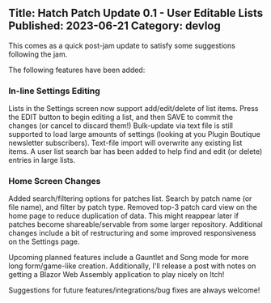 ﻿Title: Hatch Patch Update 0.1 - User Editable Lists
Published: 2023-06-21
Category: devlog
---
This comes as a quick post-jam update to satisfy some suggestions following the jam.

The following features have been added:

### In-line Settings Editing

Lists in the Settings screen now support add/edit/delete of list items.  Press the EDIT button to begin editing a list, and then SAVE to commit the changes (or cancel to discard them!)
Bulk-update via text file is still supported to load large amounts of settings (looking at you Plugin Boutique newsletter subscribers).  Text-file import will overwrite any existing list items.
A user list search bar has been added to help find and edit (or delete) entries in large lists.

### Home Screen Changes 

Added search/filtering options for patches list.  Search by patch name (or file name), and filter by patch type.
Removed top-3 patch card view on the home page to reduce duplication of data.  This might reappear later if patches become shareable/servable from some larger repository.
Additional changes include a bit of restructuring and some improved responsiveness on the Settings page.

Upcoming planned features include a Gauntlet and Song mode for more long form/game-like creation.  Additionally, I'll release a post with notes on getting a Blazor Web Assembly application to play nicely on Itch!

Suggestions for future features/integrations/bug fixes are always welcome!